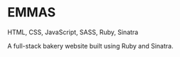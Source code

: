 # EMMAS


HTML, CSS, JavaScript, SASS, Ruby, Sinatra

A full-stack bakery website built using Ruby and Sinatra.
